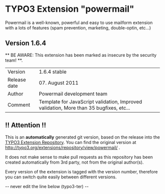 # TYPO3 Extension "powermail"
Powermail is a well-known, powerful and easy to use mailform extension with a lots of features (spam prevention, marketing, double-optin, etc...)

## Version 1.6.4
** BE AWARE: This extension has been marked as insecure by the security team! **.



<table>
	<tr><td>Version</td><td>1.6.4 stable</td></tr>
	<tr><td>Release date</td><td>07. August 2011</td></tr>
	<tr><td>Author</td><td>Powermail development team</td></tr>
	<tr><td>Comment</td><td>Template for JavaScript validation, Improved validation, More than 35 bugfixes, etc...</td></tr>
</table>

## !! Attention !!
This is an **automatically** generated git version, based on the release into the [TYPO3 Extension Repository](http://www.typo3.org/extensions/).
You can find the original version at http://typo3.org/extensions/repository/view/powermail/ .

It does not make sense to make pull requests as this repository has been created automatically from 3rd party, not from the original author(s).

Every version of the extension is tagged with the version number, therefore you can switch quite easily between different versions.


-- never edit the line below (typo3-ter) --